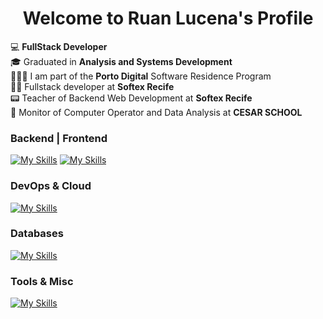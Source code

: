<p align="center">
  <h1 align="center">Welcome to Ruan Lucena</a>'s Profile</h1>
</p>

💻 **FullStack Developer**
<br>
🎓 Graduated in **Analysis and Systems Development**
<br>
👨🏻‍💻 I am part of the **Porto Digital** Software Residence Program
<br>
🧑‍🏫 Fullstack developer at **Softex Recife**
<br>
📟 Teacher of Backend Web Development at **Softex Recife**
<br>
🧠 Monitor of Computer Operator and Data Analysis at **CESAR SCHOOL**


### Backend | Frontend
[![My Skills](https://skillicons.dev/icons?i=nodejs,express,nestjs,flask&theme=light)](https://skillicons.dev)
[![My Skills](https://skillicons.dev/icons?i=react,vue,nextjs,styledcomponents,vite&theme=light)](https://skillicons.dev)

### DevOps & Cloud
[![My Skills](https://skillicons.dev/icons?i=aws,docker&theme=light)](https://skillicons.dev)

### Databases
[![My Skills](https://skillicons.dev/icons?i=mysql,postgres,sequelize&theme=light)](https://skillicons.dev)

### Tools & Misc
[![My Skills](https://skillicons.dev/icons?i=anaconda,arduino,cypress,graphql,obsidian,git,gitlab,figma,bots&theme=light)](https://skillicons.dev)


